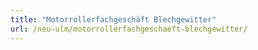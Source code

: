 ```yaml
---
title: "Motorrollerfachgeschäft Blechgewitter"
url: /neu-ulm/motorrollerfachgeschaeft-blechgewitter/
---
```

